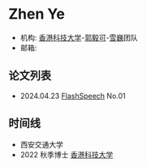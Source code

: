 # Zhen Ye

- 机构: [香港科技大学](../Institutions/HKUST.md)-[郭毅可](../Authors/Yike_Guo_(郭毅可).md)-[雪巍](../Authors/Wei_Xue_(雪巍).md)团队
- 邮箱: 

## 论文列表

- 2024.04.23 [FlashSpeech](../Models/Diffusion/2024.04.23_FlashSpeech.md) No.01

## 时间线

- 西安交通大学
- 2022 秋季博士 [香港科技大学](../Institutions/HKUST.md)